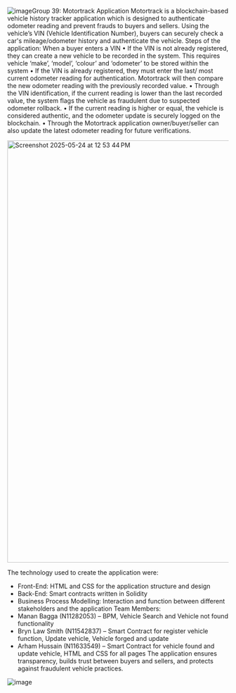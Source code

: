 ![image](https://github.com/user-attachments/assets/d344c224-3073-4aac-9716-1639adad58d1)Group 39: Motortrack Application
Motortrack is a blockchain-based vehicle history tracker application which is designed to authenticate odometer reading and prevent frauds to buyers and sellers. Using the vehicle’s VIN (Vehicle Identification Number), buyers can securely check a car's mileage/odometer history and authenticate the vehicle. 
Steps of the application: 
When a buyer enters a VIN
  •	If the VIN is not already registered, they can create a new vehicle to be recorded in the system. This requires vehicle ‘make’, ‘model’, ‘colour’ and ‘odometer’ to be stored within the system
  •	If the VIN is already registered, they must enter the last/ most current odometer reading for authentication. 
Motortrack will then compare the new odometer reading with the previously recorded value.
  •	Through the VIN identification, if the current reading is lower than the last recorded value, the system flags the vehicle as fraudulent due to suspected odometer rollback.
  •	If the current reading is higher or equal, the vehicle is considered authentic, and the odometer update is securely logged on the blockchain.
  •	Through the Motortrack application owner/buyer/seller can also update the latest odometer reading for future verifications. 

<img width="959" alt="Screenshot 2025-05-24 at 12 53 44 PM" src="https://github.com/user-attachments/assets/9f7e4148-a5f4-44ff-a1ab-475b3ce61cc9" />

The technology used to create the application were: 
  -	Front-End: HTML and CSS for the application structure and design 
  -	Back-End: Smart contracts written in Solidity
  -	Business Process Modelling: Interaction and function between different stakeholders and the application
Team Members: 
  -	Manan Bagga (N11282053) – BPM, Vehicle Search and Vehicle not found functionality
  -	Bryn Law Smith (N11542837) – Smart Contract for register vehicle function, Update vehicle, Vehicle forged and update
  -	Arham Hussain (N11633549) – Smart Contract for vehicle found and update vehicle, HTML and CSS for all pages
The application ensures transparency, builds trust between buyers and sellers, and protects against fraudulent vehicle practices.

![image](https://github.com/user-attachments/assets/a431c357-b7d1-45ce-a4ef-0472af59edda)
